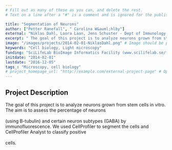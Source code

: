 ```yaml
---
# Fill out as many of these as you can, and delete the rest.
# Text on a line after a "#" is a comment and is ignored for the published page.

title: "Segmentation of Neurons"
author: ["Petter Ranefall", " Carolina W&auml;hlby"]
external: "Niklas Dahl, Loora Laan, Jens Schuster - Dept of Immunology, Genetics and Pathology, UU"
excerpt: " The goal of this project is to analyze neurons grown from stem cells in vitro. The aim is to assess the percentage of neurons  (using B-tubulin) and certain neuron subtypes (GABA) by immunofluorescen..."
image: "/images/projects/2014-02-01-NiklasDahl.png" # Image should be pushed to /images/projects/YYYY-MM-DD-projectid/ before
keywords: "Cell biology, Light microscopy"
funding: "SciLifeLab BioImage Informatics Facility (www.scilifelab.se/facilities/bioimage-informatics)"
initdate: "2014-02-01"
lastdate: "2016-12-05"
tags_: "Microscopy, cell biology"
# project_homepage_url: "http://example.com/external-project-page" # Optional external homepage for this project
---
```


## Project Description
 The goal of this project is to analyze neurons grown from stem cells in vitro. The aim is to assess the percentage of neurons <br/><br/>(using B-tubulin) and certain neuron subtypes (GABA) by immunofluorescence. We used CellProfiler to segment the cells and CellProfiler Analyst to classify positive <br/><br/>cells. 
